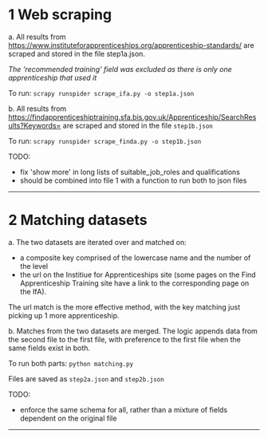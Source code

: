 1  Web scraping
===============
a. All results from https://www.instituteforapprenticeships.org/apprenticeship-standards/ are
scraped and stored in the file step1a.json.

*The 'recommended training' field was excluded as there is only one apprenticeship that
used it*

To run: ```scrapy runspider scrape_ifa.py -o step1a.json```


b. All results from https://findapprenticeshiptraining.sfa.bis.gov.uk/Apprenticeship/SearchResults?Keywords=
are scraped and stored in the file ```step1b.json```

To run: ```scrapy runspider scrape_finda.py -o step1b.json```

TODO:
- fix 'show more' in long lists of suitable_job_roles and qualifications
- should be combined into file 1 with a function to run both to json files
---

2  Matching datasets
====================
a. The two datasets are iterated over and matched on:
- a composite key comprised of the lowercase name and the number of the level
- the url on the Institiue for Apprenticeships site (some pages on the Find Apprenticeship Training site have
a link to the corresponding page on the IfA).

The url match is the more effective method, with the key matching just picking
up 1 more apprenticeship.

b. Matches from the two datasets are merged. The logic appends data from the second file
to the first file, with preference to the first file when the same fields exist in both.

To run both parts: ```python matching.py```

Files are saved as ```step2a.json``` and ```step2b.json```

TODO:
- enforce the same schema for all, rather than a mixture of fields dependent on the original file
---

